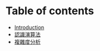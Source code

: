 # Table of contents

* [Introduction](README.md)
* [認識演算法](ren-shi-yan-suan-fa.md)
* [複雜度分析](fu-za-du-fen-xi.md)

